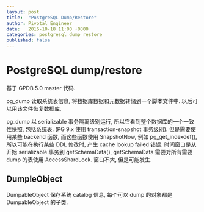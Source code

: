 ```yaml
---
layout: post
title:  "PostgreSQL Dump/Restore"
author: Pivotal Engineer
date:   2016-10-18 11:00 +0800
categories: postgresql dump restore
published: false
---
```


# PostgreSQL dump/restore

基于 GPDB 5.0 master 代码.

pg_dump 读取系统表信息, 将数据库数据和元数据转储到一个脚本文件中. 以后可以用该文件恢复数据库.

pg_dump 以 serializable 事务隔离级别运行, 所以它看到整个数据库的一个一致性快照, 包括系统表. (PG 9.x
使用 transaction-snapshot 事务级别). 但是需要使用某些 backend 函数, 而这些函数使用 SnapshotNow, 例如 pg_get_indexdef(),
所以可能在执行某些 DDL 修改时, 产生 cache lookup failed 错误. 时间窗口是从开始 serializable 事务到 getSchemaData(),
getSchemaData 需要对所有需要 dump 的表使用 AccessShareLock. 窗口不大, 但是可能发生.

## DumpleObject

DumpableObject 保存系统 catalog 信息, 每个可以 dump 的对象都是 DumpableObject 的子类.